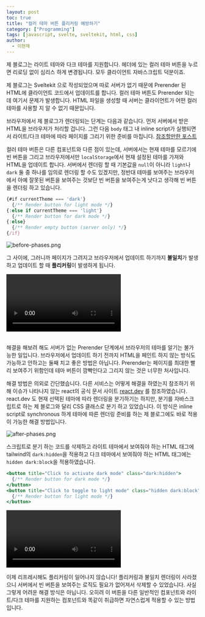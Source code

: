 ```yaml
---
layout: post
toc: true
title: "컬러 테마 버튼 플리커링 예방하기"
category: ["Programming"]
tags: [javascript, svelte, sveltekit, html, css]
author:
  - 이현재
---
```


제 블로그는 라이트 테마와 다크 테마를 지원합니다.
헤더에 있는 컬러 테마 버튼을 누르면 리로딩 없이 심리스 하게 변경됩니다.
모두 클라이언트 자바스크립트 덕분이죠.

제 블로그는 Sveltekit 으로 작성되었으며 따로 서버가 없기 때문에
Prerender 된 HTML에 클라이언트 코드에서 업데이트를 합니다.
컬러 테마 버튼도 Prerender 되는데 여기서 문제가 발생합니다.
HTML 파일을 생성할 때 서버는 클라이언트가 어떤 컬러 테마를 사용할 지
알 수 없기 때문입니다.

브라우저에서 제 블로그가 렌더링되는 단계는 다음과 같습니다.
먼저 서버에서 받은 HTML을 브라우저가 처리할 겁니다.
그런 다음 `body` 태그 내 inline script가 실행되면서
라이트/다크 테마에 따라 페이지를 그리기 위한 준비를 마칩니다.
[참조할만한 포스트](/post/2023/12-19-en-migrate-blog-to-sveltekit-styling)

컬러 테마 버튼은 다른 컴포넌트와 다른 점이 있는데,
서버에서는 현재 테마를 모르기에 빈 버튼을 그리고
브라우저에서만 `localStorage`에서 현재 설정된 테마를 가져와 HTML을 업데이트 합니다.
서버에서 렌더링 할 때 기본값을 `null`이 아니라 `light`나 `dark` 둘 중 하나를
임의로 렌더링 할 수도 있겠지만, 정반대 테마를 보여주는 브라우저에서
아예 잘못된 버튼을 보여주는 것보단 빈 버튼을 보여주는게 낫다고 생각해
빈 버튼을 렌더링 하고 있습니다.

```jsx
{#if currentTheme === 'dark'}
  {/** Render button for light mode */}
{:else if currentTheme === 'light'}
  {/** Render button for dark mode */}
{:else}
  {/** Render empty button (server only) */}
{/if}
```

![before-phases.png](/img/2024-12-25-ko-how-to-prevent-flickering-color-theme-button/before-phases.png)

그 사이에, 그러니까 페이지가 그려지고 브라우저에서 업데이트 하기까지
**불일치**가 발생하고 업데이트 할 때 **플리커링**이 발생하게 됩니다.

<video controls alt="before" src="/img/2024-12-25-ko-how-to-prevent-flickering-color-theme-button/before.mp4"></video>
<br><br>

해결을 해보려 해도 서버가 없는 Prerender 단계에서 브라우저의 테마를 알기는 불가능한 일입니다.
브라우저에서 업데이트 하기 전까지 HTML을 페인트 하지 않는 방식도 
가능하고 안하고는 둘째 치고 좋은 방법은 아닙니다.
Prerender는 페이지를 최대한 빨리 보여주기 위함인데
테마 버튼이 깜빡인다고 그리지 않는 것은 너무한 처사입니다.

해결 방법은 의외로 간단했습니다.
다른 서비스는 어떻게 해결을 하였는지 참조하기 위해
이슈가 나타나지 않는 react의 공식 문서 사이트 [react.dev](react.dev) 를 참조하였습니다.
react.dev 도 현재 선택된 테마에 따라 렌더링을 분기하기는 하지만,
분기를 자바스크립트로 하는 제 블로그와 달리 CSS 클래스로 분기 하고 있었습니다.
이 방식은 inline script로 synchronous 하게 테마에 따른 렌더링 준비를 하는
제 블로그에도 바로 적용이 가능한 해결 방법입니다.

![after-phases.png](/img/2024-12-25-ko-how-to-prevent-flickering-color-theme-button/after-phases.png)

스크립트로 분기 하는 코드를 삭제하고
라이트 테마에서 보여줘야 하는 HTML 태그에 tailwind의 `dark:hidden`을 적용하고
다크 테마에서 보여줘야 하는 HTML 태그에는 `hidden dark:block`을 적용하였습니다.

```jsx
<button title="Click to activate dark mode" class="dark:hidden">
  {/** Render button for dark mode */}
</button>
<button title="Click to toggle to light mode" class="hidden dark:block">
  {/** Render button for light mode */}
</button>
```

<video controls alt="after" src="/img/2024-12-25-ko-how-to-prevent-flickering-color-theme-button/after.mp4"></video>

이제 리프레시해도 플리커링이 일어나지 않습니다!
플리커링과 불일치 렌더링이 사라졌으니 서버에서 빈 버튼을 보여주는 로직도
필요가 없어져서 삭제할 수 있었습니다.
사실 그렇게 어려운 해결 방식은 아닙니다.
오히려 이 버튼을 다른 일반적인 컴포넌트와 라이트/다크 테마를 지원하는
컴포넌트와 똑같이 취급하면 자연스럽게 적용할 수 있는 방법입니다.
